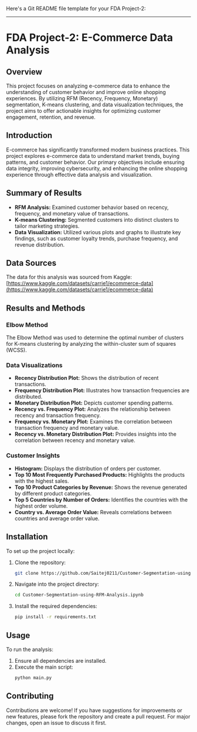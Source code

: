 Here's a Git README file template for your FDA Project-2:

---

# FDA Project-2: E-Commerce Data Analysis

## Overview

This project focuses on analyzing e-commerce data to enhance the understanding of customer behavior and improve online shopping experiences. By utilizing RFM (Recency, Frequency, Monetary) segmentation, K-means clustering, and data visualization techniques, the project aims to offer actionable insights for optimizing customer engagement, retention, and revenue.
   
## Introduction

E-commerce has significantly transformed modern business practices. This project explores e-commerce data to understand market trends, buying patterns, and customer behavior. Our primary objectives include ensuring data integrity, improving cybersecurity, and enhancing the online shopping experience through effective data analysis and visualization.

## Summary of Results

- **RFM Analysis:** Examined customer behavior based on recency, frequency, and monetary value of transactions.
- **K-means Clustering:** Segmented customers into distinct clusters to tailor marketing strategies.
- **Data Visualization:** Utilized various plots and graphs to illustrate key findings, such as customer loyalty trends, purchase frequency, and revenue distribution.

## Data Sources

The data for this analysis was sourced from Kaggle:
[https://www.kaggle.com/datasets/carrie1/ecommerce-data](https://www.kaggle.com/datasets/carrie1/ecommerce-data)

## Results and Methods

### Elbow Method

The Elbow Method was used to determine the optimal number of clusters for K-means clustering by analyzing the within-cluster sum of squares (WCSS).

### Data Visualizations

- **Recency Distribution Plot:** Shows the distribution of recent transactions.
- **Frequency Distribution Plot:** Illustrates how transaction frequencies are distributed.
- **Monetary Distribution Plot:** Depicts customer spending patterns.
- **Recency vs. Frequency Plot:** Analyzes the relationship between recency and transaction frequency.
- **Frequency vs. Monetary Plot:** Examines the correlation between transaction frequency and monetary value.
- **Recency vs. Monetary Distribution Plot:** Provides insights into the correlation between recency and monetary value.

### Customer Insights

- **Histogram:** Displays the distribution of orders per customer.
- **Top 10 Most Frequently Purchased Products:** Highlights the products with the highest sales.
- **Top 10 Product Categories by Revenue:** Shows the revenue generated by different product categories.
- **Top 5 Countries by Number of Orders:** Identifies the countries with the highest order volume.
- **Country vs. Average Order Value:** Reveals correlations between countries and average order value.

## Installation

To set up the project locally:

1. Clone the repository:
   ```bash
   git clone https://github.com/Saitej0211/Customer-Segmentation-using-RFM-Analysis.git
   ```
2. Navigate into the project directory:
   ```bash
   cd Customer-Segmentation-using-RFM-Analysis.ipynb
   ```
3. Install the required dependencies:
   ```bash
   pip install -r requirements.txt
   ```

## Usage

To run the analysis:

1. Ensure all dependencies are installed.
2. Execute the main script:
   ```bash
   python main.py
   ```

## Contributing

Contributions are welcome! If you have suggestions for improvements or new features, please fork the repository and create a pull request. For major changes, open an issue to discuss it first.
